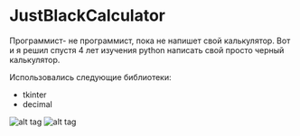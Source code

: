 # JustBlackCalculator

Программист- не программист, пока не напишет свой калькулятор. Вот и я решил спустя 4 лет изучения python написать свой просто черный калькулятор.

Использовались следующие библиотеки:
- tkinter
- decimal

![alt tag](https://i.ibb.co/VJJCJXN/1.png)​ ![alt tag](https://i.ibb.co/0ZBSfLt/2.png)​ 

